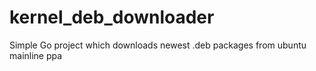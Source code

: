 # kernel_deb_downloader
Simple Go project which downloads newest .deb packages from ubuntu mainline ppa
